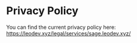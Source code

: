 # Privacy Policy

You can find the current privacy policy here: https://leodev.xyz/legal/services/sage.leodev.xyz/
